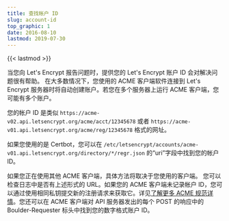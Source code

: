 ```yaml
---
title: 查找帐户 ID
slug: account-id
top_graphic: 1
date: 2016-08-10
lastmod: 2019-07-30
---
```


{{< lastmod >}}

当您向 Let's Encrypt 报告问题时，提供您的 Let's Encrypt 账户 ID 会对解决问题很有帮助。
在大多数情况下，您使用的 ACME 客户端软件连接到 Let's Encrypt 服务器时将自动创建账户。若您在多个服务器上运行 ACME 客户端，您可能有多个账户。

您的帐户 ID 是类似 `https://acme-v02.api.letsencrypt.org/acme/acct/12345678` 或者 `https://acme-v01.api.letsencrypt.org/acme/reg/12345678` 格式的网址。

如果您使用的是 Certbot，您可以在 `/etc/letsencrypt/accounts/acme-v01.api.letsencrypt.org/directory/*/regr.json` 的“uri”字段中找到您的帐户 ID。

如果您正在使用其他 ACME 客户端，具体方法将取决于您使用的客户端。
您可以检查日志中是否有上述形式的 URL。如果您的 ACME 客户端未记录帐户 ID，您可以通过使用相同私钥提交新的注册请求来获取它。详见[了解更多 ACME 规范详情](https://github.com/ietf-wg-acme/acme/blob/master/draft-ietf-acme-acme.md#registration)。您还可以在 ACME 客户端对 API 服务器发出的每个 POST 的响应中的 Boulder-Requester 标头中找到您的数字格式账户 ID。
